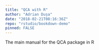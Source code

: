 ```yaml
---
title: "QCA with R"
author: "Adrian Dușa"
date: "2018-02-21T08:16:36Z"
repo: "rstudio/bookdown-demo"
pinned: FALSE
---
```


The main manual for the QCA package in R
